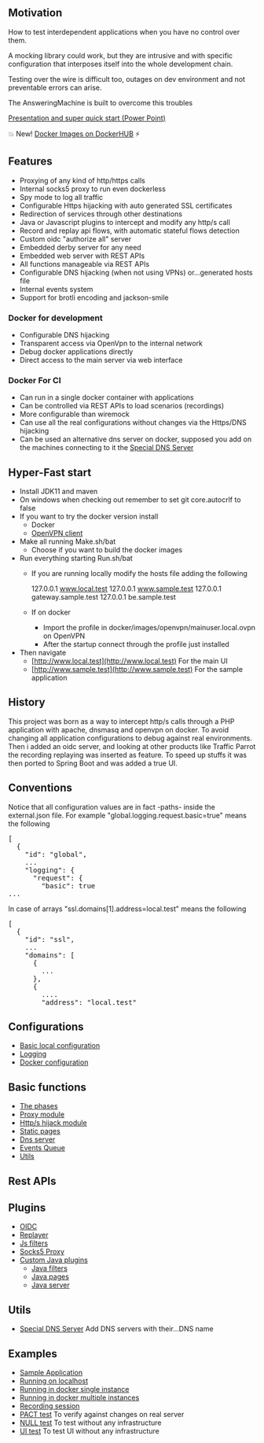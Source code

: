 ## Motivation

How to test interdependent applications when you have no control over them. 

A mocking library could work, but they are intrusive and with specific configuration 
that interposes itself into the whole development chain.

Testing over the wire is difficult too, outages on dev environment and not preventable
errors can arise.

The AnsweringMachine is built to overcome this troubles

[Presentation and super quick start (Power Point)](https://github.com/kendarorg/HttpAnsweringMachine/../HttpAnsweringMachine/raw/main/docs/HAM.pptx)

:boom: New! [Docker Images on DockerHUB](https://hub.docker.com/u/kendarorg) :zap: 

## Features

* Proxying of any kind of http/https calls
* Internal socks5 proxy to run even dockerless
* Spy mode to log all traffic  
* Configurable Https hijacking with auto generated SSL certificates
* Redirection of services through other destinations  
* Java or Javascript plugins to intercept and modify any http/s call
* Record and replay api flows, with automatic stateful flows detection
* Custom oidc "authorize all" server
* Embedded derby server for any need
* Embedded web server with REST APIs
* All functions manageable via REST APIs
* Configurable DNS hijacking (when not using VPNs) or...generated hosts file
* Internal events system
* Support for brotli encoding and jackson-smile

### Docker for development

* Configurable DNS hijacking
* Transparent access via OpenVpn to the internal network
* Debug docker applications directly
* Direct access to the main server via web interface

### Docker For CI

* Can run in a single docker container with applications
* Can be controlled via REST APIs to load scenarios (recordings)
* More configurable than wiremock
* Can use all the real configurations without changes via the Https/DNS hijacking
* Can be used an alternative dns server on docker, supposed you add on the machines
connecting to it the [Special DNS Server](docs/dnsserver.md)

## Hyper-Fast start

* Install JDK11 and maven
* On windows when checking out remember to set  git core.autocrlf to false
* If you want to try the docker version install
	* Docker
	* [OpenVPN client](https://openvpn.net/vpn-client)
* Make all running Make.sh/bat
	* Choose if you want to build the docker images
* Run everything starting Run.sh/bat
	* If you are running locally modify the hosts file adding the following

		127.0.0.1  www.local.test
		127.0.0.1  www.sample.test
		127.0.0.1  gateway.sample.test
		127.0.0.1  be.sample.test
	* If on docker 
		* Import the profile in docker/images/openvpn/mainuser.local.ovpn on OpenVPN
		* After the startup connect through the profile just installed
* Then navigate
	* [http://www.local.test](http://www.local.test) For the main UI
	* [http://www.sample.test](http://www.sample.test) For the sample application

## History 

This project was born as a way to intercept http/s calls through a PHP application with 
apache, dnsmasq and openvpn on docker. To avoid changing all application configurations to
debug against real environments. Then i added an oidc server, and looking at other products
like Traffic Parrot the recording replaying was inserted as feature. To speed up stuffs it 
was then ported to Spring Boot and was added a true UI.

## Conventions

Notice that all configuration values are in fact -paths- inside the external.json file.
For example "global.logging.request.basic=true" means the following

<pre>
[
  {
    "id": "global",
    ...
    "logging": {
      "request": {
        "basic": true
...
</pre>

In case of arrays "ssl.domains[1].address=local.test" means the following

<pre>
[
  {
    "id": "ssl",
    ...
    "domains": [
      {
        ...
      },
      {
        ....
        "address": "local.test"
</pre>

## Configurations

* [Basic local configuration](docs/basic.md)
* [Logging](docs/logging.md)
* [Docker configuration](docs/docker/commons.md)

## Basic functions  

* [The phases](docs/lifecycle.md)
* [Proxy module](docs/proxy.md)
* [Http/s hijack module](docs/https.md)
* [Static pages](docs/static.md)
* [Dns server](docs/dns.md)
* [Events Queue](docs/events.md)
* [Utils](docs/utils.md)

## Rest APIs

## Plugins

* [OIDC](docs/plugins/oidc.md)
* [Replayer](docs/plugins/replayer/replayer.md)
* [Js filters](docs/plugins/js.md)
* [Socks5 Proxy](docs/plugins/socks5.md)
* [Custom Java plugins](docs/plugins/java.md)
  * [Java filters](docs/plugins/java/jfilters.md)
  * [Java pages](docs/plugins/java/jstatic.md)
  * [Java server](docs/plugins/java/jserver.md)

## Utils

* [Special DNS Server](docs/dnsserver.md) Add DNS servers with their...DNS name

## Examples
  
* [Sample Application](docs/sample.md)
* [Running on localhost](docs/localsample.md)
* [Running in docker single instance](docs/docker/single.md)
* [Running in docker multiple instances](docs/docker/multi.md)
* [Recording session](docs/plugins/replayer/recording.md)
* [PACT test](docs/plugins/replayer/pact.md) To verify against changes on real server
* [NULL test](ddocs/plugins/replayer/null.md) To test without any infrastructure
* [UI test](ddocs/plugins/replayer/ui.md) To test UI without any infrastructure
